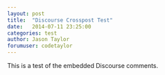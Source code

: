 ```yaml
---
layout: post
title:  "Discourse Crosspost Test"
date:   2014-07-11 23:25:00
categories: test
author: Jason Taylor
forumuser: codetaylor
---
```


This is a test of the embedded Discourse comments.